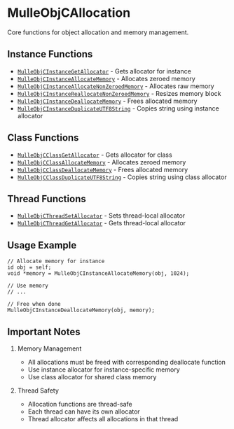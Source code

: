 # MulleObjCAllocation

Core functions for object allocation and memory management.

## Instance Functions

- [`MulleObjCInstanceGetAllocator`](https://www.perplexity.ai/search?q=Please+create+some+detailed+API+documentation+for+the+function+MulleObjCInstanceGetAllocator+of+the+MulleObjC+project+https://github.com/mulle-objc/MulleObjC.+You+will+find+source+code+probably+at+https://github.com/mulle-objc/MulleObjC/blob/master/src/function/MulleObjCAllocation.m+and+the+header+at+https://github.com/mulle-objc/MulleObjC/blob/master/src/function/MulleObjCAllocation.h) - Gets allocator for instance
- [`MulleObjCInstanceAllocateMemory`](https://www.perplexity.ai/search?q=Please+create+some+detailed+API+documentation+for+the+function+MulleObjCInstanceAllocateMemory+of+the+MulleObjC+project+https://github.com/mulle-objc/MulleObjC.+You+will+find+source+code+probably+at+https://github.com/mulle-objc/MulleObjC/blob/master/src/function/MulleObjCAllocation.m+and+the+header+at+https://github.com/mulle-objc/MulleObjC/blob/master/src/function/MulleObjCAllocation.h) - Allocates zeroed memory
- [`MulleObjCInstanceAllocateNonZeroedMemory`](https://www.perplexity.ai/search?q=Please+create+some+detailed+API+documentation+for+the+function+MulleObjCInstanceAllocateNonZeroedMemory+of+the+MulleObjC+project+https://github.com/mulle-objc/MulleObjC.+You+will+find+source+code+probably+at+https://github.com/mulle-objc/MulleObjC/blob/master/src/function/MulleObjCAllocation.m+and+the+header+at+https://github.com/mulle-objc/MulleObjC/blob/master/src/function/MulleObjCAllocation.h) - Allocates raw memory
- [`MulleObjCInstanceReallocateNonZeroedMemory`](https://www.perplexity.ai/search?q=Please+create+some+detailed+API+documentation+for+the+function+MulleObjCInstanceReallocateNonZeroedMemory+of+the+MulleObjC+project+https://github.com/mulle-objc/MulleObjC.+You+will+find+source+code+probably+at+https://github.com/mulle-objc/MulleObjC/blob/master/src/function/MulleObjCAllocation.m+and+the+header+at+https://github.com/mulle-objc/MulleObjC/blob/master/src/function/MulleObjCAllocation.h) - Resizes memory block
- [`MulleObjCInstanceDeallocateMemory`](https://www.perplexity.ai/search?q=Please+create+some+detailed+API+documentation+for+the+function+MulleObjCInstanceDeallocateMemory+of+the+MulleObjC+project+https://github.com/mulle-objc/MulleObjC.+You+will+find+source+code+probably+at+https://github.com/mulle-objc/MulleObjC/blob/master/src/function/MulleObjCAllocation.m+and+the+header+at+https://github.com/mulle-objc/MulleObjC/blob/master/src/function/MulleObjCAllocation.h) - Frees allocated memory
- [`MulleObjCInstanceDuplicateUTF8String`](https://www.perplexity.ai/search?q=Please+create+some+detailed+API+documentation+for+the+function+MulleObjCInstanceDuplicateUTF8String+of+the+MulleObjC+project+https://github.com/mulle-objc/MulleObjC.+You+will+find+source+code+probably+at+https://github.com/mulle-objc/MulleObjC/blob/master/src/function/MulleObjCAllocation.m+and+the+header+at+https://github.com/mulle-objc/MulleObjC/blob/master/src/function/MulleObjCAllocation.h) - Copies string using instance allocator

## Class Functions

- [`MulleObjCClassGetAllocator`](https://www.perplexity.ai/search?q=Please+create+some+detailed+API+documentation+for+the+function+MulleObjCClassGetAllocator+of+the+MulleObjC+project+https://github.com/mulle-objc/MulleObjC.+You+will+find+source+code+probably+at+https://github.com/mulle-objc/MulleObjC/blob/master/src/function/MulleObjCAllocation.m+and+the+header+at+https://github.com/mulle-objc/MulleObjC/blob/master/src/function/MulleObjCAllocation.h) - Gets allocator for class
- [`MulleObjCClassAllocateMemory`](https://www.perplexity.ai/search?q=Please+create+some+detailed+API+documentation+for+the+function+MulleObjCClassAllocateMemory+of+the+MulleObjC+project+https://github.com/mulle-objc/MulleObjC.+You+will+find+source+code+probably+at+https://github.com/mulle-objc/MulleObjC/blob/master/src/function/MulleObjCAllocation.m+and+the+header+at+https://github.com/mulle-objc/MulleObjC/blob/master/src/function/MulleObjCAllocation.h) - Allocates zeroed memory
- [`MulleObjCClassDeallocateMemory`](https://www.perplexity.ai/search?q=Please+create+some+detailed+API+documentation+for+the+function+MulleObjCClassDeallocateMemory+of+the+MulleObjC+project+https://github.com/mulle-objc/MulleObjC.+You+will+find+source+code+probably+at+https://github.com/mulle-objc/MulleObjC/blob/master/src/function/MulleObjCAllocation.m+and+the+header+at+https://github.com/mulle-objc/MulleObjC/blob/master/src/function/MulleObjCAllocation.h) - Frees allocated memory
- [`MulleObjCClassDuplicateUTF8String`](https://www.perplexity.ai/search?q=Please+create+some+detailed+API+documentation+for+the+function+MulleObjCClassDuplicateUTF8String+of+the+MulleObjC+project+https://github.com/mulle-objc/MulleObjC.+You+will+find+source+code+probably+at+https://github.com/mulle-objc/MulleObjC/blob/master/src/function/MulleObjCAllocation.m+and+the+header+at+https://github.com/mulle-objc/MulleObjC/blob/master/src/function/MulleObjCAllocation.h) - Copies string using class allocator

## Thread Functions

- [`MulleObjCThreadSetAllocator`](https://www.perplexity.ai/search?q=Please+create+some+detailed+API+documentation+for+the+function+MulleObjCThreadSetAllocator+of+the+MulleObjC+project+https://github.com/mulle-objc/MulleObjC.+You+will+find+source+code+probably+at+https://github.com/mulle-objc/MulleObjC/blob/master/src/function/MulleObjCAllocation.m+and+the+header+at+https://github.com/mulle-objc/MulleObjC/blob/master/src/function/MulleObjCAllocation.h) - Sets thread-local allocator
- [`MulleObjCThreadGetAllocator`](https://www.perplexity.ai/search?q=Please+create+some+detailed+API+documentation+for+the+function+MulleObjCThreadGetAllocator+of+the+MulleObjC+project+https://github.com/mulle-objc/MulleObjC.+You+will+find+source+code+probably+at+https://github.com/mulle-objc/MulleObjC/blob/master/src/function/MulleObjCAllocation.m+and+the+header+at+https://github.com/mulle-objc/MulleObjC/blob/master/src/function/MulleObjCAllocation.h) - Gets thread-local allocator

## Usage Example

```objc
// Allocate memory for instance
id obj = self;
void *memory = MulleObjCInstanceAllocateMemory(obj, 1024);

// Use memory
// ...

// Free when done
MulleObjCInstanceDeallocateMemory(obj, memory);
```

## Important Notes

1. Memory Management
   - All allocations must be freed with corresponding deallocate function
   - Use instance allocator for instance-specific memory
   - Use class allocator for shared class memory

2. Thread Safety
   - Allocation functions are thread-safe
   - Each thread can have its own allocator
   - Thread allocator affects all allocations in that thread
